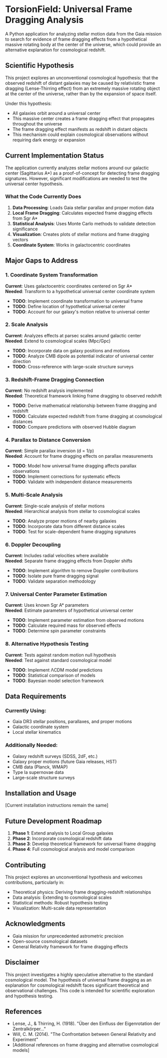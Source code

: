 # TorsionField: Universal Frame Dragging Analysis

A Python application for analyzing stellar motion data from the Gaia mission to search for evidence of frame dragging effects from a hypothetical massive rotating body at the center of the universe, which could provide an alternative explanation for cosmological redshift.

## Scientific Hypothesis

This project explores an unconventional cosmological hypothesis: that the observed redshift of distant galaxies may be caused by relativistic frame dragging (Lense-Thirring effect) from an extremely massive rotating object at the center of the universe, rather than by the expansion of space itself. 

Under this hypothesis:
- All galaxies orbit around a universal center
- This massive center creates a frame dragging effect that propagates throughout the universe
- The frame dragging effect manifests as redshift in distant objects
- This mechanism could explain cosmological observations without requiring dark energy or expansion

## Current Implementation Status

The application currently analyzes stellar motions around our galactic center (Sagittarius A*) as a proof-of-concept for detecting frame dragging signatures. However, significant modifications are needed to test the universal center hypothesis.

### What the Code Currently Does

1. **Data Processing**: Loads Gaia stellar parallax and proper motion data
2. **Local Frame Dragging**: Calculates expected frame dragging effects from Sgr A*
3. **Statistical Analysis**: Uses Monte Carlo methods to validate detection significance
4. **Visualization**: Creates plots of stellar motions and frame dragging vectors
5. **Coordinate System**: Works in galactocentric coordinates

## Major Gaps to Address

### 1. Coordinate System Transformation
**Current**: Uses galactocentric coordinates centered on Sgr A*  
**Needed**: Transform to a hypothetical universal center coordinate system
- **TODO**: Implement coordinate transformation to universal frame
- **TODO**: Define location of hypothetical universal center
- **TODO**: Account for our galaxy's motion relative to universal center

### 2. Scale Analysis
**Current**: Analyzes effects at parsec scales around galactic center  
**Needed**: Extend to cosmological scales (Mpc/Gpc)
- **TODO**: Incorporate data on galaxy positions and motions
- **TODO**: Analyze CMB dipole as potential indicator of universal center direction
- **TODO**: Cross-reference with large-scale structure surveys

### 3. Redshift-Frame Dragging Connection
**Current**: No redshift analysis implemented  
**Needed**: Theoretical framework linking frame dragging to observed redshift
- **TODO**: Derive mathematical relationship between frame dragging and redshift
- **TODO**: Calculate expected redshift from frame dragging at cosmological distances
- **TODO**: Compare predictions with observed Hubble diagram

### 4. Parallax to Distance Conversion
**Current**: Simple parallax inversion (d = 1/p)  
**Needed**: Account for frame dragging effects on parallax measurements
- **TODO**: Model how universal frame dragging affects parallax observations
- **TODO**: Implement corrections for systematic effects
- **TODO**: Validate with independent distance measurements

### 5. Multi-Scale Analysis
**Current**: Single-scale analysis of stellar motions  
**Needed**: Hierarchical analysis from stellar to cosmological scales
- **TODO**: Analyze proper motions of nearby galaxies
- **TODO**: Incorporate data from different distance scales
- **TODO**: Test for scale-dependent frame dragging signatures

### 6. Doppler Decoupling
**Current**: Includes radial velocities where available  
**Needed**: Separate frame dragging effects from Doppler shifts
- **TODO**: Implement algorithm to remove Doppler contributions
- **TODO**: Isolate pure frame dragging signal
- **TODO**: Validate separation methodology

### 7. Universal Center Parameter Estimation
**Current**: Uses known Sgr A* parameters  
**Needed**: Estimate parameters of hypothetical universal center
- **TODO**: Implement parameter estimation from observed motions
- **TODO**: Calculate required mass for observed effects
- **TODO**: Determine spin parameter constraints

### 8. Alternative Hypothesis Testing
**Current**: Tests against random motion null hypothesis  
**Needed**: Test against standard cosmological model
- **TODO**: Implement ΛCDM model predictions
- **TODO**: Statistical comparison of models
- **TODO**: Bayesian model selection framework

## Data Requirements

### Currently Using:
- Gaia DR3 stellar positions, parallaxes, and proper motions
- Galactic coordinate system
- Local stellar kinematics

### Additionally Needed:
- Galaxy redshift surveys (SDSS, 2dF, etc.)
- Galaxy proper motions (future Gaia releases, HST)
- CMB data (Planck, WMAP)
- Type Ia supernovae data
- Large-scale structure surveys

## Installation and Usage

[Current installation instructions remain the same]

## Future Development Roadmap

1. **Phase 1**: Extend analysis to Local Group galaxies
2. **Phase 2**: Incorporate cosmological redshift data
3. **Phase 3**: Develop theoretical framework for universal frame dragging
4. **Phase 4**: Full cosmological analysis and model comparison

## Contributing

This project explores an unconventional hypothesis and welcomes contributions, particularly in:
- Theoretical physics: Deriving frame dragging-redshift relationships
- Data analysis: Extending to cosmological scales
- Statistical methods: Robust hypothesis testing
- Visualization: Multi-scale data representation

## Acknowledgments

- Gaia mission for unprecedented astrometric precision
- Open-source cosmological datasets
- General Relativity framework for frame dragging effects

## Disclaimer

This project investigates a highly speculative alternative to the standard cosmological model. The hypothesis of universal frame dragging as an explanation for cosmological redshift faces significant theoretical and observational challenges. This code is intended for scientific exploration and hypothesis testing.

## References

- Lense, J., & Thirring, H. (1918). "Über den Einfluss der Eigenrotation der Zentralkörper..."
- Will, C. M. (2014). "The Confrontation between General Relativity and Experiment"
- [Additional references on frame dragging and alternative cosmological models]